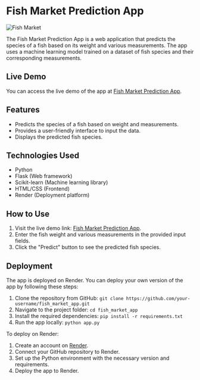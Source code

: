 # Fish Market Prediction App

![Fish Market](fish.jpg)

The Fish Market Prediction App is a web application that predicts the species of a fish based on its weight and various measurements. The app uses a machine learning model trained on a dataset of fish species and their corresponding measurements.

## Live Demo

You can access the live demo of the app at [Fish Market Prediction App](https://fish-market-app.onrender.com/).

## Features

- Predicts the species of a fish based on weight and measurements.
- Provides a user-friendly interface to input the data.
- Displays the predicted fish species.

## Technologies Used

- Python
- Flask (Web framework)
- Scikit-learn (Machine learning library)
- HTML/CSS (Frontend)
- Render (Deployment platform)

## How to Use

1. Visit the live demo link: [Fish Market Prediction App](https://fish-market-app.onrender.com/).
2. Enter the fish weight and various measurements in the provided input fields.
3. Click the "Predict" button to see the predicted fish species.

## Deployment

The app is deployed on Render. You can deploy your own version of the app by following these steps:

1. Clone the repository from GitHub: `git clone https://github.com/your-username/fish_market_app.git`
2. Navigate to the project folder: `cd fish_market_app`
3. Install the required dependencies: `pip install -r requirements.txt`
4. Run the app locally: `python app.py`

To deploy on Render:

1. Create an account on [Render](https://render.com/).
2. Connect your GitHub repository to Render.
3. Set up the Python environment with the necessary version and requirements.
4. Deploy the app to Render.

